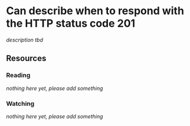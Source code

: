 # Can describe when to respond with the HTTP status code 201
_description tbd_
## Resources
### Reading
_nothing here yet, please add something_
### Watching
_nothing here yet, please add something_
